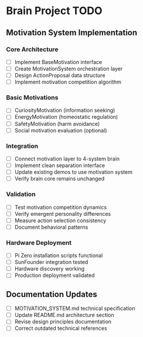 # Brain Project TODO

## Motivation System Implementation

### Core Architecture
- [ ] Implement BaseMotivation interface
- [ ] Create MotivationSystem orchestration layer  
- [ ] Design ActionProposal data structure
- [ ] Implement motivation competition algorithm

### Basic Motivations
- [ ] CuriosityMotivation (information seeking)
- [ ] EnergyMotivation (homeostatic regulation)
- [ ] SafetyMotivation (harm avoidance)
- [ ] Social motivation evaluation (optional)

### Integration
- [ ] Connect motivation layer to 4-system brain
- [ ] Implement clean separation interface
- [ ] Update existing demos to use motivation system
- [ ] Verify brain core remains unchanged

### Validation
- [ ] Test motivation competition dynamics
- [ ] Verify emergent personality differences
- [ ] Measure action selection consistency
- [ ] Document behavioral patterns

### Hardware Deployment
- [ ] Pi Zero installation scripts functional
- [ ] SunFounder integration tested
- [ ] Hardware discovery working
- [ ] Production deployment validated

## Documentation Updates
- [ ] MOTIVATION_SYSTEM.md technical specification
- [ ] Update README.md architecture section
- [ ] Revise design principles documentation
- [ ] Correct outdated technical references
